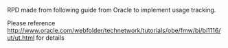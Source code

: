 RPD made from following guide from Oracle to implement usage tracking.  

Please reference http://www.oracle.com/webfolder/technetwork/tutorials/obe/fmw/bi/bi1116/ut/ut.html for details
